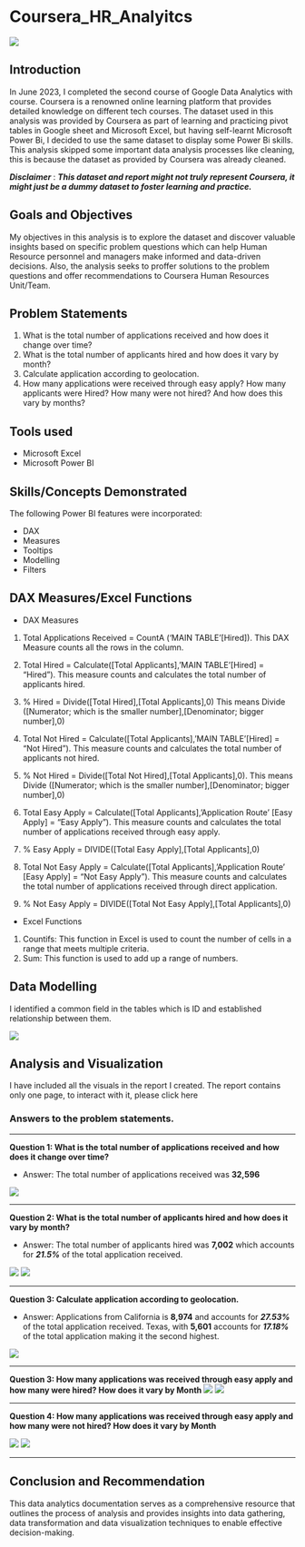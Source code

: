 # Coursera_HR_Analyitcs

![](download.png)

## Introduction 
In June 2023, I completed the second course of Google Data Analytics with course. Coursera is a renowned online learning platform that provides detailed knowledge on different tech courses.
The dataset used in this analysis was provided by Coursera as part of learning and practicing pivot tables in Google sheet and Microsoft Excel, but having self-learnt Microsoft Power Bi, I decided to use the same dataset to display some Power Bi skills.
This analysis skipped some important data analysis processes like cleaning, this is because the dataset as provided by Coursera was already cleaned.

**_Disclaimer_** : **_This dataset and report might not truly represent Coursera, it might just be a dummy dataset to foster learning and practice._**

## Goals and Objectives 
My objectives in this analysis is to explore the dataset and discover valuable insights based on specific problem questions which can help Human Resource personnel and managers make informed and data-driven decisions. 
Also, the analysis seeks to proffer solutions to the problem questions and offer recommendations to Coursera Human Resources Unit/Team.
## Problem Statements
1. What is the total number of applications received and how does it change over time?
2. What is the total number of applicants hired and how does it vary by month?
3. Calculate application according to geolocation.
4. How many applications were received through easy apply? How many applicants were Hired? How many were not hired? And how does this vary by months?
## Tools used
- Microsoft Excel
- Microsoft Power BI
  
## Skills/Concepts Demonstrated
The following Power BI features were incorporated:
- DAX
- Measures
- Tooltips
- Modelling
- Filters
  
## DAX Measures/Excel Functions
- DAX Measures
1.	Total Applications Received = CountA (‘MAIN TABLE’[Hired]). 
This DAX Measure counts all the rows in the column.

2.	Total Hired = Calculate([Total Applicants],’MAIN TABLE’[Hired] = “Hired”). 
This measure counts and calculates the total number of applicants hired.

3.	% Hired = Divide([Total Hired],[Total Applicants],0)
This means Divide ([Numerator; which is the smaller number],[Denominator; bigger number],0)

4.	Total Not Hired = Calculate([Total Applicants],’MAIN TABLE’[Hired] =  “Not Hired”). 
	This measure counts and calculates the total number of applicants not hired.

5.	% Not Hired = Divide([Total Not Hired],[Total Applicants],0). 
This means Divide ([Numerator; which is the smaller number],[Denominator; bigger number],0)

6. Total Easy Apply = Calculate([Total Applicants],’Application Route’ [Easy Apply] =  “Easy Apply”). 
This measure counts and calculates the total number of applications received through easy apply.

7.	% Easy Apply = DIVIDE([Total Easy Apply],[Total Applicants],0)
	
8.	Total Not Easy Apply = Calculate([Total Applicants],’Application Route’ [Easy Apply] =  “Not Easy Apply”). 
This measure counts and calculates the total number of applications received through direct application.

9.	% Not Easy Apply = DIVIDE([Total Not Easy Apply],[Total Applicants],0)

- Excel Functions
1.	Countifs: This function in Excel is used to count the number of cells in a range that meets multiple criteria.
2.	Sum: This function is used to add up a range of numbers.
   
## Data Modelling
I identified a common field in the tables which is ID and established relationship between them.

![](Data_Modelling.png)

## Analysis and Visualization
I have included all the visuals in the report I created. The report contains only one page, to interact with it, please click here
### Answers to the problem statements.
***
**Question 1: What is the total number of applications received and how does it change over time?**
- Answer: The total number of applications received was **32,596**

 ![](Total_Application_by_Month1.png)  
***
**Question 2: What is the total number of applicants hired and how does it vary by month?**
- Answer: The total number of applicants hired was **7,002** which accounts for **_21.5%_** of the total application received.

![](Total_and_Percentage_Hired.png)         ![](Applicants_Hired_by_Month.png)
***
**Question 3: Calculate application according to geolocation.**
- Answer: Applications from California is **8,974** and accounts for **_27.53%_** of the total application received. Texas, with **5,601** accounts for **_17.18%_** of the total application making it the second highest.
  
![](Application_by_Location.png)

***
**Question 3: How many applications was received through easy apply and how many were hired? How does it vary  by Month**
![](Easy_Route_Hired.png) ![](Easy_Route_Applicatants_Hired_by_Month.png)

***

**Question 4: How many applications was received through easy apply and how many were not hired? How does it vary  by Month**

![](Easy_Route_Not_Hired_by_Month.png)       ![](Easy_Route_Applicants_Not_Hired_by_Month.png)

***
## Conclusion and Recommendation

This data analytics documentation serves as a comprehensive resource that outlines the process of analysis and provides insights into data gathering, data transformation and data visualization techniques to enable effective decision-making. 






